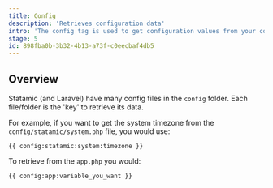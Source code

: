 ```yaml
---
title: Config
description: 'Retrieves configuration data'
intro: 'The config tag is used to get configuration values from your config files'
stage: 5
id: 898fba0b-3b32-4b13-a73f-c0eecbaf4db5
---
```

## Overview
Statamic (and Laravel) have many config files in the `config` folder. Each file/folder is the 'key' to retrieve its data.

For example, if you want to get the system timezone from the `config/statamic/system.php` file, you would use:

``` antlers
{{ config:statamic:system:timezone }}
```

To retrieve from the `app.php` you would:

``` antlers
{{ config:app:variable_you_want }}
```
